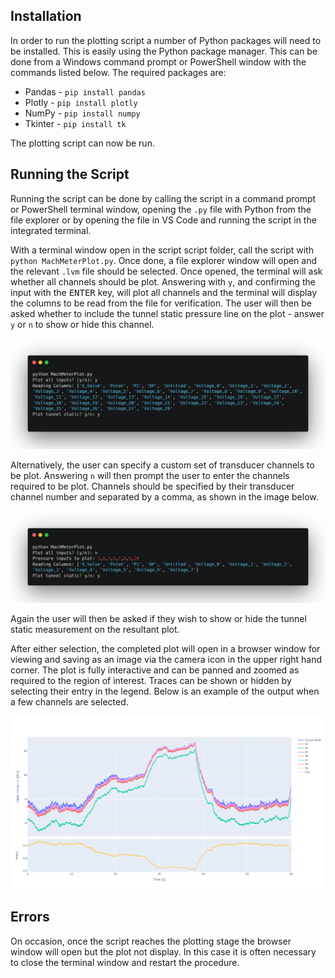 ## Installation

In order to run the plotting script a number of Python packages will need to be installed. This is easily using the Python package manager. This can be done from a Windows command prompt or PowerShell window with the commands listed below. The required packages are:

* Pandas - `pip install pandas`
* Plotly - `pip install plotly`
* NumPy - `pip install numpy`
* Tkinter - `pip install tk`

The plotting script can now be run.

## Running the Script

Running the script can be done by calling the script in a command prompt or PowerShell terminal window, opening the `.py` file with Python from the file explorer or by opening the file in VS Code and running the script in the integrated terminal.

With a terminal window open in the script script folder, call the script with `python MachMeterPlot.py`. Once done, a file explorer window will open and the relevant `.lvm` file should be selected.
Once opened, the terminal will ask whether all channels should be plot. Answering with `y`, and confirming the input with the <kbd>ENTER</kbd> key, will plot all channels and the terminal will display the columns to be read from the file for verification. The user will then be asked whether to include the tunnel static pressure line on the plot - answer `y` or `n` to show or hide this channel.

![Plotting all transducer channels.](plot_all.png)

Alternatively, the user can specify a custom set of transducer channels to be plot. Answering `n` will then prompt the user to enter the channels required to be plot. Channels should be specified by their transducer channel number and separated by a comma, as shown in the image below.

![Plotting transducer channels 3 - 10.](plot_columns.png)

Again the user will then be asked if they wish to show or hide the tunnel static measurement on the resultant plot.

After either selection, the completed plot will open in a browser window for viewing and saving as an image via the camera icon in the upper right hand corner. The plot is fully interactive and can be panned and zoomed as required to the region of interest. Traces can be shown or hidden by selecting their entry in the legend. Below is an example of the output when a few channels are selected.

![Resultant plot of channels 3 - 10 with Tunnel Static included.](plot.png)

## Errors

On occasion, once the script reaches the plotting stage the browser window will open but the plot not display. In this case it is often necessary to close the terminal window and restart the procedure.
